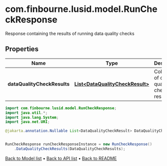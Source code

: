 # com.finbourne.lusid.model.RunCheckResponse
Response containing the results of running data quality checks

## Properties

Name | Type | Description | Notes
------------ | ------------- | ------------- | -------------
**dataQualityCheckResults** | [**List&lt;DataQualityCheckResult&gt;**](DataQualityCheckResult.md) | Collection of data quality check results | [optional] [default to List<DataQualityCheckResult>]

```java
import com.finbourne.lusid.model.RunCheckResponse;
import java.util.*;
import java.lang.System;
import java.net.URI;

@jakarta.annotation.Nullable List<DataQualityCheckResult> DataQualityCheckResults = new List<DataQualityCheckResult>();


RunCheckResponse runCheckResponseInstance = new RunCheckResponse()
    .DataQualityCheckResults(DataQualityCheckResults);
```


[Back to Model list](../README.md#documentation-for-models) &#8226; [Back to API list](../README.md#documentation-for-api-endpoints) &#8226; [Back to README](../README.md)
